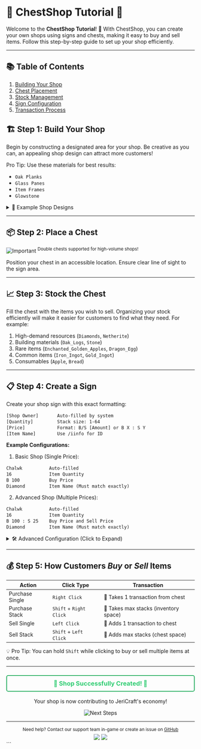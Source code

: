 # 🏪 ChestShop Tutorial 🛒

Welcome to the **ChestShop Tutorial**! 🎉 With ChestShop, you can create your own shops using signs and chests, making it
easy to buy and sell items. Follow this step-by-step guide to set up your shop efficiently.

---

## 📚 Table of Contents

1. [Building Your Shop](#-step-1-build-your-shop)
2. [Chest Placement](#-step-2-place-a-chest)
3. [Stock Management](#-step-3-stock-the-chest)
4. [Sign Configuration](#-step-4-create-a-sign)
5. [Transaction Process](#-step-5-how-customers-buy-or-sell-items)

## 🏗️ Step 1: Build Your Shop

Begin by constructing a designated area for your shop. Be creative as you can, an appealing shop design can attract more
customers!

Pro Tip: Use these materials for best results:

- `Oak Planks`
- `Glass Panes`
- `Item Frames`
- `Glowstone`

<details>
<summary>📸 Example Shop Designs</summary>
<br>
<img src="/misc/assets/images/TUTORIALS/chestshop_example.png" alt="JeriCraft Logo" width="1920" />
</details>

---

## 📦 Step 2: Place a Chest

<div align="left">
  <img src="https://img.shields.io/badge/Important-Note-red?style=flat-square" alt="Important">
  <sup>Double chests supported for high-volume shops!</sup>
</div>

Position your chest in an accessible location. Ensure clear line of sight to the sign area.

---

## 📈 Step 3: Stock the Chest

Fill the chest with the items you wish to sell. Organizing your stock efficiently will make it easier for customers to
find what they need. For example:

1. High-demand resources (`Diamonds`, `Netherite`)
2. Building materials (`Oak_Logs`, `Stone`)
3. Rare items (`Enchanted_Golden_Apples`, `Dragon_Egg`)
4. Common items (`Iron_Ingot`, `Gold_Ingot`)
5. Consumables (`Apple`, `Bread`)

---

## 📋 Step 4: Create a Sign

Create your shop sign with this exact formatting:

```none
[Shop Owner]       Auto-filled by system
[Quantity]         Stack size: 1-64
[Price]            Format: B/S [Amount] or B X : S Y
[Item Name]        Use /iinfo for ID
```

**Example Configurations:**

1. Basic Shop (Single Price):

```none
Chalwk          Auto-filled
16              Item Quantity
B 100           Buy Price
Diamond         Item Name (Must match exactly)
```

2. Advanced Shop (Multiple Prices):

```none
Chalwk          Auto-filled
16              Item Quantity
B 100 : S 25    Buy Price and Sell Price
Diamond         Item Name (Must match exactly)
```

<details> <summary>🛠️ Advanced Configuration (Click to Expand)</summary>

| **Format**   | **Description**                    | **Example**  |
|--------------|------------------------------------|--------------|
| B 100        | Shop sells to players for 100 each | B 100        |
| S 50         | Shop buys from players for 50 each | S 50         |
| B 100 : S 25 | Dual pricing (Buy/Sell)            | B 100 : S 25 |
| ? 75         | Auto-convert to best deal          | ? 75         |

💡 Pro Tip: The colon : must have spaces on both sides when using dual pricing!

</details>

---

## 💰 Step 5: How Customers *Buy* or *Sell* Items

| **Action**      | **Click Type**          | **Transaction**                       |
|-----------------|-------------------------|---------------------------------------|
| Purchase Single | `Right Click`           | 🔼 Takes 1 transaction from chest     |
| Purchase Stack  | `Shift` + `Right Click` | 🔼 Takes max stacks (inventory space) |
| Sell Single     | `Left Click`            | 🔽 Adds 1 transaction to chest        |
| Sell Stack      | `Shift` + `Left Click`  | 🔽 Adds max stacks (chest space)      |

💡 Pro Tip: You can hold `Shift` while clicking to buy or sell multiple items at once.

---

<div align="center"> <h3 style="color: #2ecc71; border: 2px solid #27ae60; padding: 10px; border-radius: 5px;"> 🎊 Shop Successfully Created! 🎊 </h3> <p>Your shop is now contributing to JeriCraft's economy!</p> <img src="https://img.shields.io/badge/Next_Steps-Create_Shop_Hub-orange?style=for-the-badge" alt="Next Steps"> </div><hr><div align="center"> <sup>Need help? Contact our support team in-game or create an issue on <a href="https://github.com/yourrepo/issues">GitHub</a></sup> <br> <img src="https://img.shields.io/badge/Server_Online-Yes-brightgreen?style=flat-square"> <img src="https://img.shields.io/badge/Uptime-99.9%25-important?style=flat-square"> </div> ```